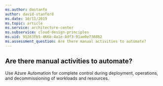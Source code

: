 ```yaml
---
ms.author: dastanfo
author: david-stanford
ms.date: 10/11/2019
ms.topic: article
ms.service: architecture-center
ms.subservice: cloud-design-principles
ms.uid: 95263fb5-466b-4a1e-8df3-91ae0e736862
ms.assessment_question: Are there manual activities to automate?
---
```

## Are there manual activities to automate?


Use Azure Automation for complete control during deployment, operations, and decommissioning of workloads and resources.